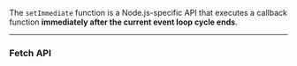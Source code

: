The `setImmediate` function is a Node.js-specific API that executes a callback function **immediately after the current event loop cycle ends**.

---
### Fetch API

